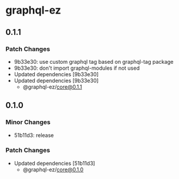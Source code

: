 # graphql-ez

## 0.1.1

### Patch Changes

- 9b33e30: use custom graphql tag based on graphql-tag package
- 9b33e30: don't import graphql-modules if not used
- Updated dependencies [9b33e30]
- Updated dependencies [9b33e30]
  - @graphql-ez/core@0.1.1

## 0.1.0

### Minor Changes

- 51b11d3: release

### Patch Changes

- Updated dependencies [51b11d3]
  - @graphql-ez/core@0.1.0
